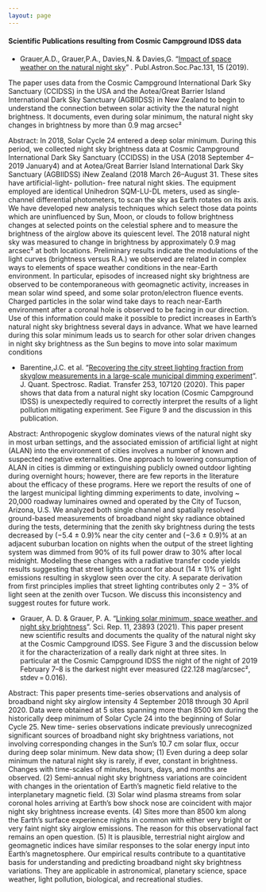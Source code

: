 ```yaml
---
layout: page
---
```


#### Scientific Publications resulting from Cosmic Campground IDSS data

- Grauer,A.D., Grauer,P.A., Davies,N. &amp; Davies,G. “[Impact of space weather
on the natural night sky](https://iopscience.iop.org/article/10.1088/1538-3873/ab370d/pdf)” . Publ.Astron.Soc.Pac.131, 15 (2019).

The paper uses data from the Cosmic Campground International Dark Sky
Sanctuary (CCIDSS) in the USA and the Aotea/Great Barrier Island International
Dark Sky Sanctuary (AGBIIDSS) in New Zealand to begin to understand the
connection between solar activity the the natural night brightness. It documents,
even during solar minimum, the natural night sky changes in brightness by more
than 0.9 mag arcsec²

Abstract: In 2018, Solar Cycle 24 entered a deep solar minimum. During this period, we
collected night sky brightness data at Cosmic Campground International Dark
Sky Sanctuary (CCIDSS) in the USA (2018 September 4–2019 January4) and
at Aotea/Great Barrier Island International Dark Sky Sanctuary (AGBIIDSS)
iNew Zealand (2018 March 26–August 31. These sites have artificial-light-
pollution- free natural night skies. The equipment employed are identical
Unihedron SQM-LU-DL meters, used as single-channel differential photometers,
to scan the sky as Earth rotates on its axis. We have developed new analysis
techniques which select those data points which are uninfluenced by Sun,
Moon, or clouds to follow brightness changes at selected points on the celestial
sphere and to measure the brightness of the airglow above its quiescent level.
The 2018 natural night sky was measured to change in brightness by
approximately 0.9 mag arcsec² at both locations. Preliminary results indicate the
modulations of the light curves (brightness versus R.A.) we observed are related
in complex ways to elements of space weather conditions in the near-Earth
environment. In particular, episodes of increased night sky brightness are
observed to be contemporaneous with geomagnetic activity, increases in mean
solar wind speed, and some solar proton/electron fluence events. Charged
particles in the solar wind take days to reach near-Earth environment after a
coronal hole is observed to be facing in our direction. Use of this information
could make it possible to predict increases in Earth’s natural night sky
brightness several days in advance. What we have learned during this solar
minimum leads us to search for other solar driven changes in night sky
brightness as the Sun begins to move into solar maximum conditions


- Barentine,J.C. et al. “[Recovering the city street lighting fraction from
skyglow measurements in a large-scale municipal dimming experiment](https://www.johncbarentine.com/uploads/7/8/0/8/78081652/barentine-et-al-2020.pdf)”. J.
Quant. Spectrosc. Radiat. Transfer 253, 107120 (2020).
This paper shows that data from a natural night sky location (Cosmic
Campground IDSS) is unexpectedly required to correctly interpret the results of
a light pollution mitigating experiment. See Figure 9 and the discussion in this
publication.

Abstract: Anthropogenic skyglow dominates views of the natural night sky in most urban
settings, and the associated emission of artificial light at night (ALAN) into the
environment of cities involves a number of known and suspected negative
externalities. One approach to lowering consumption of ALAN in cities is
dimming or extinguishing publicly owned outdoor lighting during overnight hours;
however, there are few reports in the literature about the efficacy of these
programs. Here we report the results of one of the largest municipal lighting
dimming experiments to date, involving ~ 20,000 roadway luminaires owned and
operated by the City of Tucson, Arizona, U.S. We analyzed both single channel
and spatially resolved ground-based measurements of broadband night sky
radiance obtained during the tests, determining that the zenith sky brightness
during the tests decreased by (−5.4 ± 0.9)% near the city center
and (−3.6 ± 0.9)% at an adjacent suburban location on nights when the output of
the street lighting system was dimmed from 90% of its full power draw to 30%
after local midnight. Modeling these changes with a radiative transfer code
yields results suggesting that street lights account for about (14 ± 1)% of light
emissions resulting in skyglow seen over the city. A separate derivation from first
principles implies that street lighting contributes only 2 − 3% of light seen at the
zenith over Tucson. We discuss this inconsistency and suggest routes for future
work.

- Grauer, A. D. &amp; Grauer, P. A. “[Linking solar minimum, space weather, and
night sky brightness](https://www.nature.com/articles/s41598-021-02365-1)”. Sci. Rep. 11, 23893 (2021).
This paper present new scientific results and documents the quality of the
natural night sky at the Cosmic Campground IDSS. See Figure 3 and the
discussion below it for the characterization of a really dark night at three sites.
In particular at the Cosmic Campground IDSS the night of the night of 2019
February 7–8 is the darkest night ever measured (22.128 mag/arcsec²,
stdev = 0.016).


Abstract: This paper presents time-series observations and analysis of broadband night
sky airglow intensity 4 September 2018 through 30 April 2020. Data were
obtained at 5 sites spanning more than 8500 km during the historically deep
minimum of Solar Cycle 24 into the beginning of Solar Cycle 25. New time-
series observations indicate previously unrecognized significant sources of
broadband night sky brightness variations, not involving corresponding changes
in the Sun’s 10.7 cm solar flux, occur during deep solar minimum. New data
show; (1) Even during a deep solar minimum the natural night sky is rarely, if
ever, constant in brightness. Changes with time-scales of minutes, hours, days,
and months are observed. (2) Semi-annual night sky brightness variations are
coincident with changes in the orientation of Earth’s magnetic field relative to the
interplanetary magnetic field. (3) Solar wind plasma streams from solar coronal
holes arriving at Earth’s bow shock nose are coincident with major night sky
brightness increase events. (4) Sites more than 8500 km along the Earth’s
surface experience nights in common with either very bright or very faint night
sky airglow emissions. The reason for this observational fact remains an open
question. (5) It is plausible, terrestrial night airglow and geomagnetic indices
have similar responses to the solar energy input into Earth’s magnetosphere.
Our empirical results contribute to a quantitative basis for understanding and
predicting broadband night sky brightness variations. They are applicable in
astronomical, planetary science, space weather, light pollution, biological, and
recreational studies.

